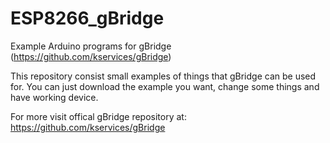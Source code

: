 # ESP8266_gBridge
Example Arduino programs for gBridge (https://github.com/kservices/gBridge)

This repository consist small examples of things that gBridge can be used for.
You can just download the example you want, change some things and have working device.

For more visit offical gBridge repository at: https://github.com/kservices/gBridge
